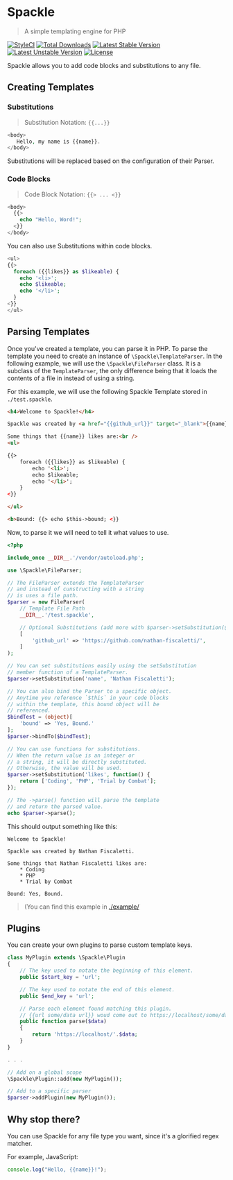 # Spackle
> A simple templating engine for PHP

[![StyleCI](https://styleci.io/repos/185454892/shield?style=flat)](https://styleci.io/repos/185454892)
[![Total Downloads](https://poser.pugx.org/nafisc/spackle/downloads?format=flat)](https://packagist.org/packages/nafisc/spackle)
[![Latest Stable Version](https://poser.pugx.org/nafisc/spackle/v/stable?format=flat)](https://packagist.org/packages/nafisc/spackle)
[![Latest Unstable Version](https://poser.pugx.org/nafisc/spackle/v/unstable?format=flat)](https://packagist.org/packages/nafisc/paraspacklemeterparser)
[![License](https://poser.pugx.org/nafisc/spackle/license?format=flat)](https://packagist.org/packages/nafisc/spackle)

Spackle allows you to add code blocks and substitutions to any file.


## Creating Templates

### Substitutions

> Substitution Notation: `{{...}}`

```php
<body>
   Hello, my name is {{name}}.
</body>
```

Substitutions will be replaced based on the configuration of their Parser.

### Code Blocks

> Code Block Notation: `{{> ... <}}`

```php
<body>
  {{>
    echo "Hello, Word!";
  <}}
</body>
```

You can also use Substitutions within code blocks.

```php
<ul>
{{> 
  foreach ({{likes}} as $likeable) {
    echo '<li>';
    echo $likeable;
    echo '</li>';
  }
<}}
</ul>
```

## Parsing Templates

Once you've created a template, you can parse it in PHP. To parse the template you need to create an instance of `\Spackle\TemplateParser`. In the following example, we will use the `\Spackle\FileParser` class. It is a subclass of the `TemplateParser`, the only difference being that it loads the contents of a file in instead of using a string.

For this example, we will use the following Spackle Template stored in `./test.spackle`.
```html
<h4>Welcome to Spackle!</h4>

Spackle was created by <a href="{{github_url}}" target="_blank">{{name}}</a>.<br />

Some things that {{name}} likes are:<br />
<ul>

{{> 
    foreach ({{likes}} as $likeable) {
        echo '<li>';
        echo $likeable;
        echo '</li>';
    }
<}}

</ul>

<b>Bound: {{> echo $this->bound; <}}
```

Now, to parse it we will need to tell it what values to use.

```php
<?php

include_once __DIR__.'/vendor/autoload.php';

use \Spackle\FileParser;

// The FileParser extends the TemplateParser
// and instead of cunstructing with a string
// is uses a file path.
$parser = new FileParser(
    // Template File Path
    __DIR__.'/test.spackle',

    // Optional Substitutions (add more with $parser->setSubstitution($key, $val))
    [
        'github_url' => 'https://github.com/nathan-fiscaletti/',
    ]
);

// You can set substitutions easily using the setSubstitution
// member function of a TemplateParser.
$parser->setSubstitution('name', 'Nathan Fiscaletti');

// You can also bind the Parser to a specific object.
// Anytime you reference `$this` in your code blocks
// within the template, this bound object will be
// referenced.
$bindTest = (object)[
    'bound' => 'Yes, Bound.'
];
$parser->bindTo($bindTest);

// You can use functions for substitutions.
// When the return value is an integer or
// a string, it will be directly substituted.
// Otherwise, the value will be used.
$parser->setSubstitution('likes', function() {
    return ['Coding', 'PHP', 'Trial by Combat'];
});

// The ->parse() function will parse the template
// and return the parsed value.
echo $parser->parse();
```

This should output something like this:
```
Welcome to Spackle!

Spackle was created by Nathan Fiscaletti.

Some things that Nathan Fiscaletti likes are:
    * Coding
    * PHP
    * Trial by Combat

Bound: Yes, Bound.
```

> (You can find this example in [./example/](./example/)

## Plugins

You can create your own plugins to parse custom template keys.

```php
class MyPlugin extends \Spackle\Plugin
{
    // The key used to notate the beginning of this element.
    public $start_key = 'url';

    // The key used to notate the end of this element.
    public $end_key = 'url';

    // Parse each element found matching this plugin.
    // {{url some/data url}} woud come out to https://localhost/some/data
    public function parse($data)
    {
        return 'https://localhost/'.$data;
    }
}

. . .

// Add on a global scope
\Spackle\Plugin::add(new MyPlugin());

// Add to a specific parser
$parser->addPlugin(new MyPlugin());
```

## Why stop there?

You can use Spackle for any file type you want, since it's a glorified regex matcher.

For example, JavaScript:

```js
console.log("Hello, {{name}}!");
```